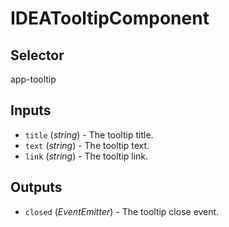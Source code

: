 # IDEATooltipComponent

## Selector

app-tooltip

## Inputs

- `title` (*string*) - The tooltip title.
- `text` (*string*) - The tooltip text.
- `link` (*string*) - The tooltip link.

## Outputs

- `closed` (*EventEmitter<void>*) - The tooltip close event.
